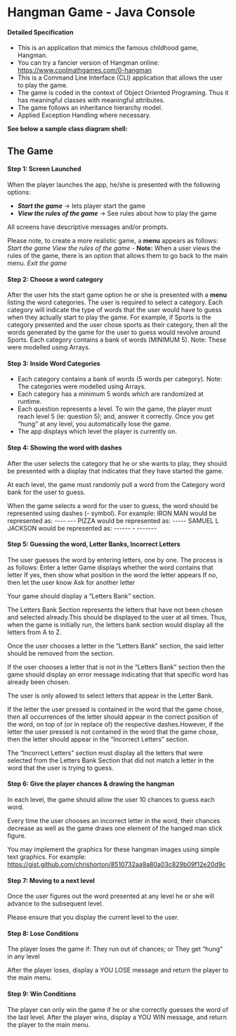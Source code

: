 # Hangman Game - Java Console

#### Detailed Specification 
* This is an application that mimics the famous childhood game, Hangman.
* You can try a fancier version of Hangman online: https://www.coolmathgames.com/0-hangman
* This is a Command Line Interface (CLI) application that allows the user to play the game. 
* The game is coded in the context of Object Oriented Programing. Thus it has meaningful classes with meaningful attributes. 
* The game follows an inheritance hierarchy model.
* Applied Exception Handling where necessary.

**See below a sample class diagram shell:** 

## The Game

#### Step 1: Screen Launched

When the player launches the app, he/she is presented with the following options:
* **_Start the game_**			→ lets player start the game
* **_View the rules of the game_**	→ See rules about how to play the game

All screens have descriptive messages and/or prompts.

Please note, to create a  more realistic game, a **menu** appears as follows: 
_Start the game_
_View the rules of the game_ -  **Note:** When a user views the rules of the game, there is an option that allows them to go back to the main menu.
_Exit the game_

#### Step 2: Choose a word category

After the user hits the start game option he or she is presented with a **menu** listing the word categories. The user is required to select a category. Each category will indicate the type of words that the user would have to guess when they actually start to play the game. For example, if Sports is the category presented and the user chose sports as their category, then all the words generated by the game for the user to guess would revolve around Sports. Each category contains a bank of words (MINIMUM 5).  Note: These were modelled using Arrays. 

#### Step 3:  Inside Word Categories 
* Each category contains a bank of words (5 words per category). Note: The categories were modelled using Arrays. 
* Each category has a minimum 5 words which are randomized at runtime.
* Each question represents a level. To win the game, the player must reach level 5 (ie: question 5); and, answer it correctly. Once you get “hung” at any level, you automatically lose the game.
* The app displays which level the player is currently on.

#### Step 4: Showing the word with dashes

After the user selects the category that he or she wants to play, they should be presented with a display that indicates that they have started the game.

At each level, the game must randomly pull a word from the Category word bank for the user to guess. 

When the game selects a word for the user to guess, the word should be represented using dashes (- symbol).  For example:
IRON MAN would be represented as:  ---- ---
PIZZA would be represented as:  -----
SAMUEL L JACKSON would be represented as:  ------ - -------


#### Step 5: Guessing the word, Letter Banks, Incorrect Letters

The user guesses the word by entering letters, one by one.  The process is as follows:
Enter a letter
Game displays whether the word contains that letter
If yes, then show what position in the word the letter appears
If no, then let the user know
Ask for another letter

Your game should display a “Letters Bank” section.

The Letters Bank Section represents the letters that have not been chosen and selected already.This should be displayed to the user at all times. Thus, when the game is initially run, the letters bank section would display all the letters from A to Z.

Once the user chooses a letter in the “Letters Bank” section, the said letter should be removed from the section. 

If the user chooses a letter that is not in the “Letters Bank” section then the game should display an error message indicating that that specific word has already been chosen. 

The user is only allowed to select letters that appear in the Letter Bank.

If the letter the user pressed is contained in the word that the game chose, then all occurrences of the letter should appear in the correct position of the word, on top of (or in replace of) the respective dashes.However, if the letter the user pressed is not contained in the word that the game chose, then the letter should appear in the “Incorrect Letters” section.

The “Incorrect Letters” section must display all the letters that were selected from the Letters Bank Section that did not match a letter in the word that the user is trying to guess.

#### Step 6: Give the player chances & drawing the hangman

In each level, the game should allow the user 10 chances to guess each word. 

Every time the user chooses an incorrect letter in the word, their chances decrease as well as the game draws one element of the hanged man stick figure.



You may implement the graphics for these hangman images using simple text graphics. For example:  https://gist.github.com/chrishorton/8510732aa9a80a03c829b09f12e20d9c

#### Step 7: Moving to a next level

Once the user figures out the word presented at any level he or she will advance to the subsequent level. 

Please ensure that you display the current level to the user.

#### Step 8:  Lose Conditions

The player loses the game if:
They run out of chances; or
They get “hung” in any level

After the player loses, display a YOU LOSE message and return the player to the main menu.
#### Step 9:  Win Conditions

The player can only win the game if he or she correctly guesses the word of the last level. 
After the player wins, display a YOU WIN message, and return the player to the main menu.

